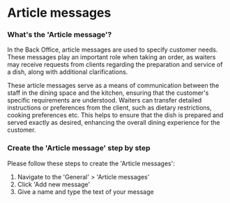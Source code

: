 # Article messages

### What's the 'Article message'?

In the Back Office, article messages are used to specify customer needs. These messages play an important role when taking an order, as waiters may receive requests from clients regarding the preparation and service of a dish, along with additional clarifications.

These article messages serve as a means of communication between the staff in the dining space and the kitchen, ensuring that the customer's specific requirements are understood. Waiters can transfer detailed instructions or preferences from the client, such as dietary restrictions, cooking preferences etc. This helps to ensure that the dish is prepared and served exactly as desired, enhancing the overall dining experience for the customer.

### Create the 'Article message' step by step&#x20;

Please follow these steps to create the 'Article messages':

1. Navigate to the 'General' > 'Article messages'
2. Click 'Add new message'
3. Give a name and type the text of your message
